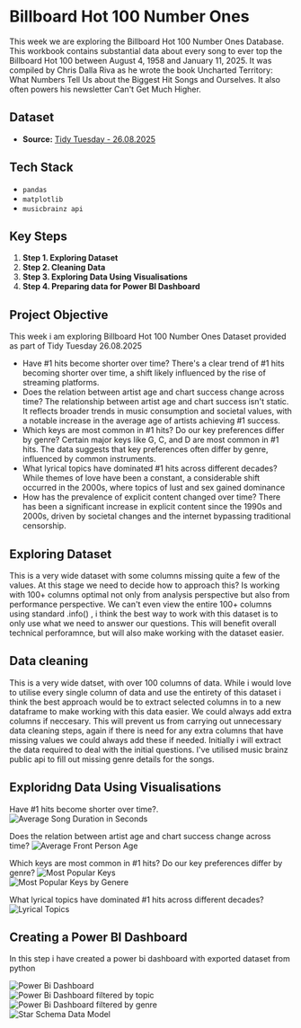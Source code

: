 # Billboard Hot 100 Number Ones
This week we are exploring the Billboard Hot 100 Number Ones Database. This workbook contains substantial data about every song to ever top the Billboard Hot 100 between August 4, 1958 and January 11, 2025. It was compiled by Chris Dalla Riva as he wrote the book Uncharted Territory: What Numbers Tell Us about the Biggest Hit Songs and Ourselves. It also often powers his newsletter Can't Get Much Higher.

## Dataset
* **Source:** [Tidy Tuesday - 26.08.2025](https://github.com/rfordatascience/tidytuesday/blob/main/data/2025/2025-08-26)

## Tech Stack
* `pandas`
* `matplotlib`
* `musicbrainz api`

## Key Steps
1. **Step 1. Exploring Dataset**
2. **Step 2. Cleaning Data**
3. **Step 3. Exploring Data Using Visualisations**
4. **Step 4. Preparing data for Power BI Dashboard**

## Project Objective
This week i am exploring Billboard Hot 100 Number Ones Dataset provided as part of Tidy Tuesday 26.08.2025

* Have #1 hits become shorter over time?
There's a clear trend of #1 hits becoming shorter over time, a shift likely influenced by the rise of streaming platforms.
* Does the relation between artist age and chart success change across time?
The relationship between artist age and chart success isn't static. It reflects broader trends in music consumption and societal values, with a notable increase in the average age of artists achieving #1 success.
* Which keys are most common in #1 hits? Do our key preferences differ by genre?
Certain major keys like G, C, and D are most common in #1 hits. The data suggests that key preferences often differ by genre, influenced by common instruments.
* What lyrical topics have dominated #1 hits across different decades?
While themes of love have been a constant, a considerable shift occurred in the 2000s, where topics of lust and sex gained dominance
* How has the prevalence of explicit content changed over time?
There has been a significant increase in explicit content since the 1990s and 2000s, driven by societal changes and the internet bypassing traditional censorship.

## Exploring Dataset
This is a very wide dataset with some columns missing quite a few of the values. At this stage we need to decide how to approach this? Is working with 100+ columns optimal not only from analysis perspective but also from performance perspective. We can't even view the entire 100+ columns using standard .info() , i think the best way to work with this dataset is to only use what we need to answer our questions. This will benefit overall technical perforamnce, but will also make working with the dataset easier.

## Data cleaning
This is a very wide datset, with over 100 columns of data. While i would love to utilise every single column of data and use the entirety of this dataset i think the best approach would be to extract selected columns in to a new dataframe to make working with this data easier. We could always add extra columns if neccesary. This will prevent us from carrying out unnecessary data cleaning steps, again if there is need for any extra columns that have missing values we could always add these if needed. Initially i will extract the data required to deal with the initial questions. I've utilised music brainz public api to fill out missing genre details for the songs. 

## Exploridng Data Using Visualisations
Have #1 hits become shorter over time?.
![Average Song Duration in Seconds](/python_screenshots/average_song_duration_seconds.png "Average Song Duration in Seconds")  

Does the relation between artist age and chart success change across time?
![Average Front Person Age](/python_screenshots/average_front_person_age.png "Average Front Person Age")  

Which keys are most common in #1 hits? Do our key preferences differ by genre?
![Most Popular Keys](/python_screenshots/most_frequently_used_keys.png "Most Popular Keys")  
![Most Popular Keys by Genere](/python_screenshots/genre_key_usage.png "Most Popular Keys by Genre")  

What lyrical topics have dominated #1 hits across different decades?
![Lyrical Topics](/python_screenshots/all_top_topics_by_decade.png "Lyrical Topics")

## Creating a Power BI Dashboard
In this step i have created a power bi dashboard with exported dataset from python

![Power Bi Dashboard](/dashboard_screenshots/main.JPG "Power Bi Dashboard")  
![Power Bi Dashboard filtered by topic](/dashboard_screenshots/filtered_topic.JPG "Power Bi Dashboard filtered by topic")  
![Power Bi Dashboard filtered by genre](/dashboard_screenshots/filtered_genre.JPG "Power Bi Dashboard filtered by genre")  
![Star Schema Data Model](/dashboard_screenshots/star_chema.JPG "Star Schema Data Model")  